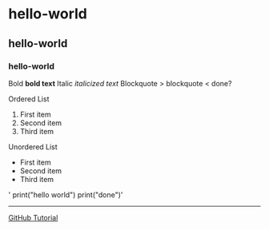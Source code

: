 # hello-world
## hello-world
### hello-world

Bold **bold text**
Italic	*italicized text*
Blockquote	> blockquote < done?

Ordered List
1. First item
2. Second item
3. Third item

Unordered List
- First item
- Second item
- Third item

' print("hello world")
print("done")'

---

[GitHub Tutorial](https://docs.github.com/en/get-started/quickstart/hello-world)
